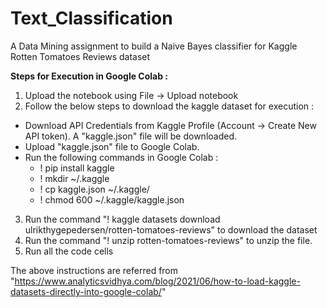 # Text_Classification

A Data Mining assignment to build a Naive Bayes classifier for Kaggle Rotten Tomatoes Reviews dataset

**Steps for Execution in Google Colab :**

1. Upload the notebook using File -> Upload notebook
2. Follow the below steps to download the kaggle dataset for execution :
- Download API Credentials from Kaggle Profile (Account -> Create New API token). A "kaggle.json" file will be downloaded.
- Upload "kaggle.json" file to Google Colab.
- Run the following commands in Google Colab : 
  - ! pip install kaggle 
  - ! mkdir ~/.kaggle 
  - ! cp kaggle.json ~/.kaggle/ 
  - ! chmod 600 ~/.kaggle/kaggle.json

3. Run the command "! kaggle datasets download ulrikthygepedersen/rotten-tomatoes-reviews" to download the dataset
4. Run the command "! unzip rotten-tomatoes-reviews" to unzip the file.
5. Run all the code cells

The above instructions are referred from "https://www.analyticsvidhya.com/blog/2021/06/how-to-load-kaggle-datasets-directly-into-google-colab/"
